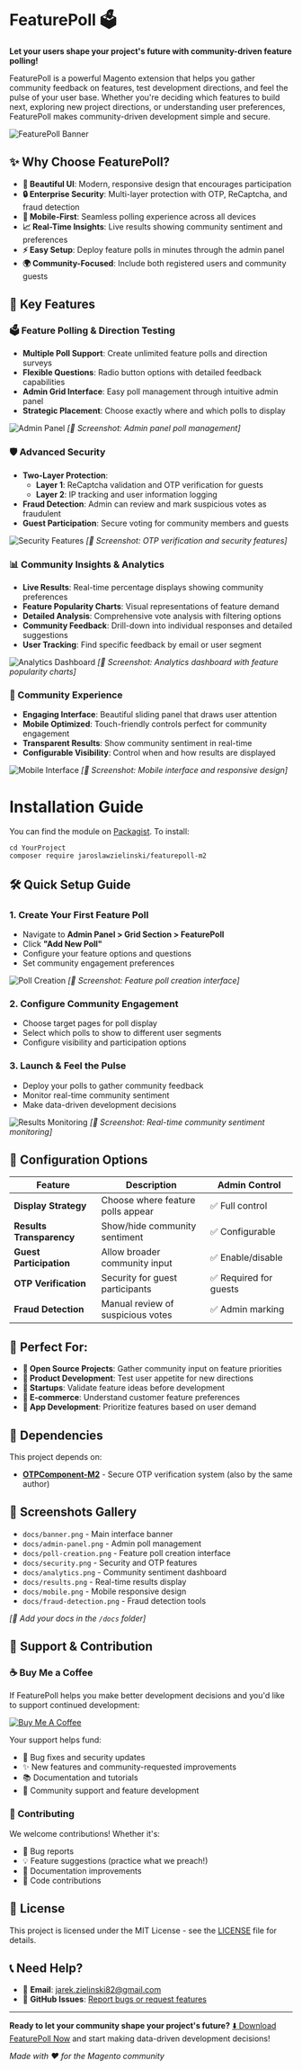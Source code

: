 # FeaturePoll 🗳️

**Let your users shape your project's future with community-driven feature polling!**

FeaturePoll is a powerful Magento extension that helps you gather community feedback on features, test development directions, and feel the pulse of your user base. Whether you're deciding which features to build next, exploring new project directions, or understanding user preferences, FeaturePoll makes community-driven development simple and secure.

![FeaturePoll Banner](docs/banner.png)

## ✨ Why Choose FeaturePoll?

- **🎨 Beautiful UI**: Modern, responsive design that encourages participation
- **🔒 Enterprise Security**: Multi-layer protection with OTP, ReCaptcha, and fraud detection
- **📱 Mobile-First**: Seamless polling experience across all devices
- **📈 Real-Time Insights**: Live results showing community sentiment and preferences
- **⚡ Easy Setup**: Deploy feature polls in minutes through the admin panel
- **🌍 Community-Focused**: Include both registered users and community guests

## 🚀 Key Features

### 🗳️ Feature Polling & Direction Testing
- **Multiple Poll Support**: Create unlimited feature polls and direction surveys
- **Flexible Questions**: Radio button options with detailed feedback capabilities
- **Admin Grid Interface**: Easy poll management through intuitive admin panel
- **Strategic Placement**: Choose exactly where and which polls to display

![Admin Panel](docs/admin-panel.png)
*[📸 Screenshot: Admin panel poll management]*

### 🛡️ Advanced Security
- **Two-Layer Protection**:
  - **Layer 1**: ReCaptcha validation and OTP verification for guests
  - **Layer 2**: IP tracking and user information logging
- **Fraud Detection**: Admin can review and mark suspicious votes as fraudulent
- **Guest Participation**: Secure voting for community members and guests

![Security Features](docs/security.png)
*[📸 Screenshot: OTP verification and security features]*

### 📊 Community Insights & Analytics
- **Live Results**: Real-time percentage displays showing community preferences
- **Feature Popularity Charts**: Visual representations of feature demand
- **Detailed Analysis**: Comprehensive vote analysis with filtering options
- **Community Feedback**: Drill-down into individual responses and detailed suggestions
- **User Tracking**: Find specific feedback by email or user segment

![Analytics Dashboard](docs/analytics.png)
*[📸 Screenshot: Analytics dashboard with feature popularity charts]*

### 🎯 Community Experience
- **Engaging Interface**: Beautiful sliding panel that draws user attention
- **Mobile Optimized**: Touch-friendly controls perfect for community engagement
- **Transparent Results**: Show community sentiment in real-time
- **Configurable Visibility**: Control when and how results are displayed

![Mobile Interface](docs/mobile.png)
*[📸 Screenshot: Mobile interface and responsive design]*

# Installation Guide
You can find the module on [Packagist](https://packagist.org/packages/jaroslawzielinski/featurepoll-m2). To install:
```shell
cd YourProject
composer require jaroslawzielinski/featurepoll-m2
```

## 🛠️ Quick Setup Guide

### 1. Create Your First Feature Poll
- Navigate to **Admin Panel > Grid Section > FeaturePoll**
- Click **"Add New Poll"**
- Configure your feature options and questions
- Set community engagement preferences

![Poll Creation](docs/poll-creation.png)
*[📸 Screenshot: Feature poll creation interface]*

### 2. Configure Community Engagement
- Choose target pages for poll display
- Select which polls to show to different user segments
- Configure visibility and participation options

### 3. Launch & Feel the Pulse
- Deploy your polls to gather community feedback
- Monitor real-time community sentiment
- Make data-driven development decisions

![Results Monitoring](docs/results.png)
*[📸 Screenshot: Real-time community sentiment monitoring]*

## 🔧 Configuration Options

| Feature | Description | Admin Control |
|---------|-------------|---------------|
| **Display Strategy** | Choose where feature polls appear | ✅ Full control |
| **Results Transparency** | Show/hide community sentiment | ✅ Configurable |
| **Guest Participation** | Allow broader community input | ✅ Enable/disable |
| **OTP Verification** | Security for guest participants | ✅ Required for guests |
| **Fraud Detection** | Manual review of suspicious votes | ✅ Admin marking |

## 🎯 Perfect For:

- **🔧 Open Source Projects**: Gather community input on feature priorities
- **🏢 Product Development**: Test user appetite for new directions
- **🚀 Startups**: Validate feature ideas before development
- **🏪 E-commerce**: Understand customer feature preferences
- **📱 App Development**: Prioritize features based on user demand

## 🔗 Dependencies

This project depends on:
- **[OTPComponent-M2](https://github.com/JaroslawZielinski/OTPComponent-M2)** - Secure OTP verification system (also by the same author)

## 📸 Screenshots Gallery

- `docs/banner.png` - Main interface banner
- `docs/admin-panel.png` - Admin poll management
- `docs/poll-creation.png` - Feature poll creation interface  
- `docs/security.png` - Security and OTP features
- `docs/analytics.png` - Community sentiment dashboard
- `docs/results.png` - Real-time results display
- `docs/mobile.png` - Mobile responsive design
- `docs/fraud-detection.png` - Fraud detection tools

*[📸 Add your docs in the `/docs` folder]*

## 🤝 Support & Contribution

### ☕ Buy Me a Coffee

If FeaturePoll helps you make better development decisions and you'd like to support continued development:

[![Buy Me A Coffee](https://cdn.buymeacoffee.com/buttons/v2/default-yellow.png)](https://buymeacoffee.com/jaroslawzielinski)

Your support helps fund:
- 🐛 Bug fixes and security updates
- ✨ New features and community-requested improvements
- 📚 Documentation and tutorials
- 🎯 Community support and feature development

### 🤝 Contributing

We welcome contributions! Whether it's:
- 🐛 Bug reports
- 💡 Feature suggestions (practice what we preach!)
- 📝 Documentation improvements
- 🔧 Code contributions

## 📄 License

This project is licensed under the MIT License - see the [LICENSE](LICENSE) file for details.

## 📞 Need Help?

- 📧 **Email**: jarek.zielinski82@gmail.com
- 💬 **GitHub Issues**: [Report bugs or request features](https://github.com/JaroslawZielinski/FeaturePoll-M2/issues)

---

**Ready to let your community shape your project's future?** 
[⬇️ Download FeaturePoll Now](https://github.com/JaroslawZielinski/FeaturePoll-M2/releases) and start making data-driven development decisions!

*Made with ❤️ for the Magento community*
